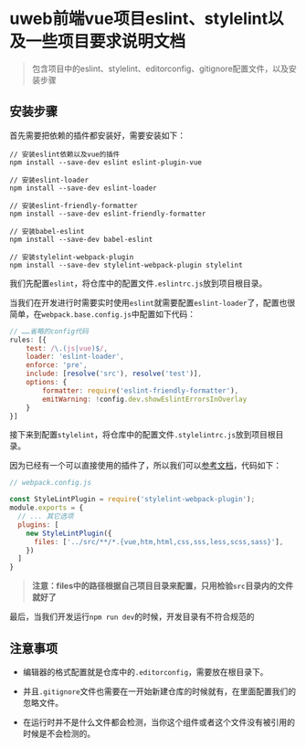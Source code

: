 # uweb前端vue项目eslint、stylelint以及一些项目要求说明文档

> 包含项目中的eslint、stylelint、editorconfig、gitignore配置文件，以及安装步骤

## 安装步骤

首先需要把依赖的插件都安装好，需要安装如下：

```
// 安装eslint依赖以及vue的插件
npm install --save-dev eslint eslint-plugin-vue

// 安装eslint-loader
npm install --save-dev eslint-loader

// 安装eslint-friendly-formatter
npm install --save-dev eslint-friendly-formatter

// 安装babel-eslint
npm install --save-dev babel-eslint

// 安装stylelint-webpack-plugin
npm install --save-dev stylelint-webpack-plugin stylelint
```

我们先配置`eslint`，将仓库中的配置文件`.eslintrc.js`放到项目根目录。

当我们在开发进行时需要实时使用`eslint`就需要配置`eslint-loader`了，配置也很简单，在`webpack.base.config.js`中配置如下代码：

```javascript
// ……省略的config代码
rules: [{
    test: /\.(js|vue)$/,
    loader: 'eslint-loader',
    enforce: 'pre',
    include: [resolve('src'), resolve('test')],
    options: {
        formatter: require('eslint-friendly-formatter'),
        emitWarning: !config.dev.showEslintErrorsInOverlay
    }
}]
```

接下来到配置`stylelint`，将仓库中的配置文件`.stylelintrc.js`放到项目根目录。

因为已经有一个可以直接使用的插件了，所以我们可以[参考文档](https://vue-loader.vuejs.org/zh/guide/linting.html#stylelint)，代码如下：

```javascript
// webpack.config.js

const StyleLintPlugin = require('stylelint-webpack-plugin');
module.exports = {
  // ... 其它选项
  plugins: [
    new StyleLintPlugin({
      files: ['../src/**/*.{vue,htm,html,css,sss,less,scss,sass}'],
    })
  ]
}
```

> **注意：files中的路径根据自己项目目录来配置，只用检验`src`目录内的文件就好了**

最后，当我们开发运行`npm run dev`的时候，开发目录有不符合规范的

## 注意事项

- 编辑器的格式配置就是仓库中的`.editorconfig`，需要放在根目录下。

- 并且`.gitignore`文件也需要在一开始新建仓库的时候就有，在里面配置我们的忽略文件。

- 在运行时并不是什么文件都会检测，当你这个组件或者这个文件没有被引用的时候是不会检测的。

